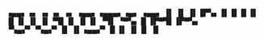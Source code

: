 ##
▗▄▄▖▗▖ ▗▖▗▖  ▗▖ ▗▄▄▖▗▄▄▄▖▗▄▖ ▗▄▄▖ 
▐▌   ▐▌ ▐▌▐▛▚▖▐▌▐▌     █ ▐▌ ▐▌▐▌ ▐▌
▐▌▝▜▌▐▌ ▐▌▐▌ ▝▜▌ ▝▀▚▖  █ ▐▛▀▜▌▐▛▀▚▖
▝▚▄▞▘▝▚▄▞▘▐▌  ▐▌▗▄▄▞▘  █ ▐▌ ▐▌▐▌ ▐▌

<!--
**GUNSTAR1/GUNSTAR1** is a ✨ _special_ ✨ repository because its `README.md` (this file) appears on your GitHub profile.

Here are some ideas to get you started:

- 🔭 I’m currently working on ...
- 🌱 I’m currently learning ...
- 👯 I’m looking to collaborate on ...
- 🤔 I’m looking for help with ...
- 💬 Ask me about ...
- 📫 How to reach me: ...
- 😄 Pronouns: ...
- ⚡ Fun fact: ...
-->
